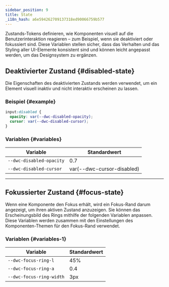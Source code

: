 ```yaml
---
sidebar_position: 9
title: State
_i18n_hash: a6e594262709137318ed90066759b577
---
```

Zustands-Tokens definieren, wie Komponenten visuell auf die Benutzerinteraktion reagieren – zum Beispiel, wenn sie deaktiviert oder fokussiert sind. Diese Variablen stellen sicher, dass das Verhalten und das Styling aller UI-Elemente konsistent sind und können leicht angepasst werden, um das Designsystem zu ergänzen.

## Deaktivierter Zustand {#disabled-state}
Die Eigenschaften des deaktivierten Zustands werden verwendet, um ein Element visuell inaktiv und nicht interaktiv erscheinen zu lassen.

### Beispiel {#example}

```css
input:disabled {
  opacity: var(--dwc-disabled-opacity);
  cursor: var(--dwc-disabled-cursor);
}
```

### Variablen {#variables}

| **Variable**             | **Standardwert**          |
|--------------------------|---------------------------|
| `--dwc-disabled-opacity` | 0.7                       |
| `--dwc-disabled-cursor`  | var(--dwc-cursor-disabled) |

---

## Fokussierter Zustand {#focus-state}

Wenn eine Komponente den Fokus erhält, wird ein Fokus-Rand darum angezeigt, um ihren aktiven Zustand anzuzeigen. Sie können das Erscheinungsbild des Rings mithilfe der folgenden Variablen anpassen. Diese Variablen werden zusammen mit den Einstellungen des Komponenten-Themen für den Fokus-Rand verwendet.

### Variablen {#variables-1}

| **Variable**              | **Standardwert** |
|---------------------------|------------------|
| `--dwc-focus-ring-l`      | 45%              |
| `--dwc-focus-ring-a`      | 0.4              |
| `--dwc-focus-ring-width`  | 3px              |

